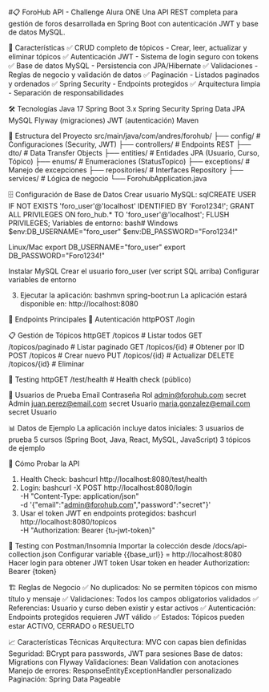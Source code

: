 #📋 ForoHub API - Challenge Alura ONE
Una API REST completa para gestión de foros desarrollada en Spring Boot con autenticación JWT y base de datos MySQL.

🚀 Características
✅ CRUD completo de tópicos - Crear, leer, actualizar y eliminar tópicos
✅ Autenticación JWT - Sistema de login seguro con tokens
✅ Base de datos MySQL - Persistencia con JPA/Hibernate
✅ Validaciones - Reglas de negocio y validación de datos
✅ Paginación - Listados paginados y ordenados
✅ Spring Security - Endpoints protegidos
✅ Arquitectura limpia - Separación de responsabilidades

🛠️ Tecnologías
Java 17
Spring Boot 3.x
Spring Security
Spring Data JPA
MySQL
Flyway (migraciones)
JWT (autenticación)
Maven

📁 Estructura del Proyecto
src/main/java/com/andres/forohub/
├── config/           # Configuraciones (Security, JWT)
├── controllers/      # Endpoints REST
├── dto/             # Data Transfer Objects
├── entities/        # Entidades JPA (Usuario, Curso, Tópico)
├── enums/           # Enumeraciones (StatusTopico)
├── exceptions/      # Manejo de excepciones
├── repositories/    # Interfaces Repository
├── services/        # Lógica de negocio
└── ForohubApplication.java

🗄️ Configuración de Base de Datos
Crear usuario MySQL:
sqlCREATE USER IF NOT EXISTS 'foro_user'@'localhost' IDENTIFIED BY 'Foro1234!';
GRANT ALL PRIVILEGES ON foro_hub.* TO 'foro_user'@'localhost';
FLUSH PRIVILEGES;
Variables de entorno:
bash# Windows
$env:DB_USERNAME="foro_user"
$env:DB_PASSWORD="Foro1234!"

Linux/Mac
export DB_USERNAME="foro_user"
export DB_PASSWORD="Foro1234!"

Instalar MySQL
Crear el usuario foro_user (ver script SQL arriba)
Configurar variables de entorno

3. Ejecutar la aplicación:
bashmvn spring-boot:run
La aplicación estará disponible en: http://localhost:8080

📝 Endpoints Principales
🔐 Autenticación
httpPOST /login

📋 Gestión de Tópicos
httpGET    /topicos           # Listar todos
GET    /topicos/paginado  # Listar paginado
GET    /topicos/{id}      # Obtener por ID
POST   /topicos           # Crear nuevo
PUT    /topicos/{id}      # Actualizar
DELETE /topicos/{id}      # Eliminar

🧪 Testing
httpGET /test/health         # Health check (público)

🔑 Usuarios de Prueba
      Email                Contraseña           Rol
admin@forohub.com            secret            Admin
juan.perez@email.com         secret           Usuario
maria.gonzalez@email.com     secret           Usuario

📊 Datos de Ejemplo
La aplicación incluye datos iniciales:
3 usuarios de prueba
5 cursos (Spring Boot, Java, React, MySQL, JavaScript)
3 tópicos de ejemplo

🧪 Cómo Probar la API
1. Health Check:
bashcurl http://localhost:8080/test/health
2. Login:
bashcurl -X POST http://localhost:8080/login \
  -H "Content-Type: application/json" \
  -d '{"email":"admin@forohub.com","password":"secret"}'
3. Usar el token JWT en endpoints protegidos:
bashcurl http://localhost:8080/topicos \
  -H "Authorization: Bearer {tu-jwt-token}"

📱 Testing con Postman/Insomnia
Importar la colección desde /docs/api-collection.json
Configurar variable {{base_url}} = http://localhost:8080
Hacer login para obtener JWT token
Usar token en header Authorization: Bearer {token}

🏗️ Reglas de Negocio
✅ No duplicados: No se permiten tópicos con mismo título y mensaje
✅ Validaciones: Todos los campos obligatorios validados
✅ Referencias: Usuario y curso deben existir y estar activos
✅ Autenticación: Endpoints protegidos requieren JWT válido
✅ Estados: Tópicos pueden estar ACTIVO, CERRADO o RESUELTO

📈 Características Técnicas
Arquitectura: MVC con capas bien definidas
Seguridad: BCrypt para passwords, JWT para sesiones
Base de datos: Migrations con Flyway
Validaciones: Bean Validation con anotaciones
Manejo de errores: ResponseEntityExceptionHandler personalizado
Paginación: Spring Data Pageable

